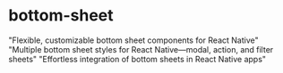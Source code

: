 # bottom-sheet
"Flexible, customizable bottom sheet components for React Native"  "Multiple bottom sheet styles for React Native—modal, action, and filter sheets"  "Effortless integration of bottom sheets in React Native apps"
